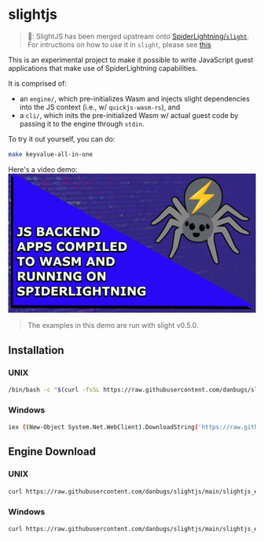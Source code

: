 # slightjs

> 🔔: SlightJS has been merged upstream onto [SpiderLightning/`slight`](https://github.com/deislabs/spiderlightning). For intructions on how to use it in `slight`, please see [this](https://github.com/deislabs/spiderlightning#js)

This is an experimental project to make it possible to write JavaScript guest applications that make use of SpiderLightning capabilities.

It is comprised of:
- an `engine/`, which pre-initializes Wasm and injects slight dependencies into the JS context (i.e., w/ `quickjs-wasm-rs`), and
- a `cli/`, which inits the pre-initialized Wasm w/ actual guest code by passing it to the engine through `stdin`.

To try it out yourself, you can do: 
```bash
make keyvalue-all-in-one
```

Here's a video demo: 
[![youtube-thumbnail](./docs/imgs/slightjs_app_demo_thumbnail.png)](https://youtu.be/dTyx3UTJdUI)
> The examples in this demo are run with slight v0.5.0.

## Installation

### UNIX

```sh
/bin/bash -c "$(curl -fsSL https://raw.githubusercontent.com/danbugs/slightjs/main/install.sh)"
```

### Windows

```sh
iex ((New-Object System.Net.WebClient).DownloadString('https://raw.githubusercontent.com/danbugs/slightjs/main/install.ps1'))
```

## Engine Download

### UNIX

```sh
curl https://raw.githubusercontent.com/danbugs/slightjs/main/slightjs_engine.wasm --output slightjs_engine.wasm
```

### Windows

```sh
curl https://raw.githubusercontent.com/danbugs/slightjs/main/slightjs_engine.wasm -O slightjs_engine.wasm
```